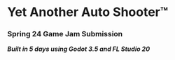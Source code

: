 # Yet Another Auto Shooter™

### Spring 24 Game Jam Submission

***Built in 5 days using Godot 3.5 and FL Studio 20***
